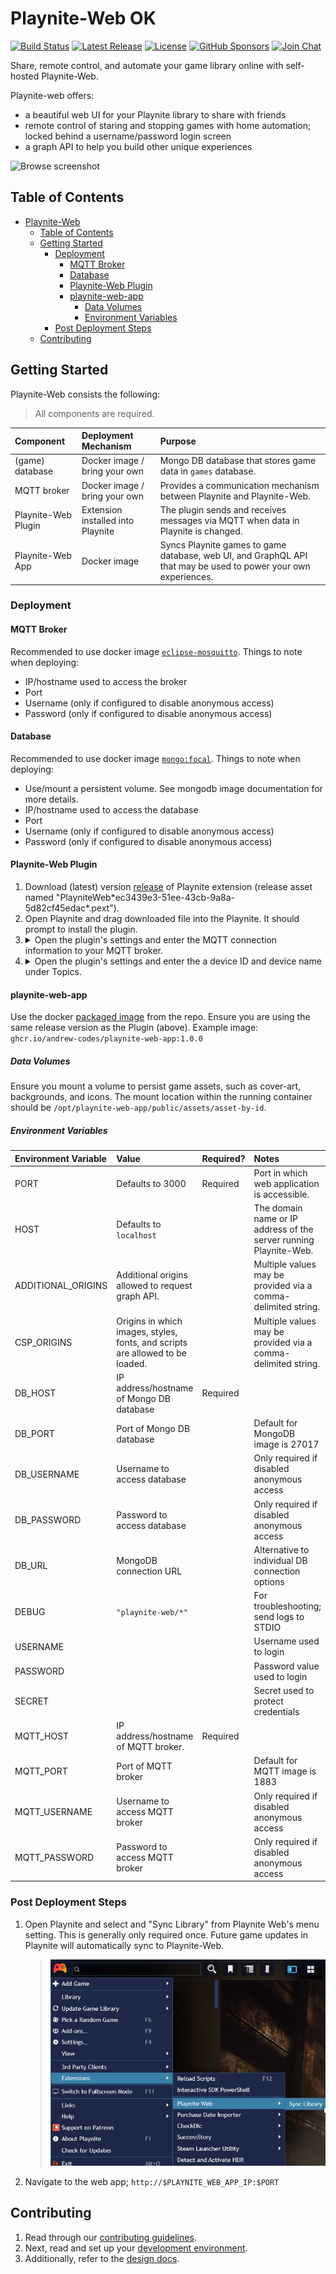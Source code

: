 # Playnite-Web OK

[![Build Status](https://github.com/andrew-codes/playnite-web/actions/workflows/verify-commits.yml/badge.svg)](https://github.com/andrew-codes/playnite-web/actions/workflows/verify-commits.yml)
[![Latest Release](https://img.shields.io/github/v/release/andrew-codes/playnite-web)](https://github.com/andrew-codes/playnite-web/releases/latest)
[![License](https://img.shields.io/github/license/andrew-codes/playnite-web)](https://github.com/andrew-codes/playnite-web?tab=AGPL-3.0-1-ov-file#readme)
[![GitHub Sponsors](https://img.shields.io/github/sponsors/andrew-codes)](https://github.com/sponsors/andrew-codes)
[![Join Chat](https://img.shields.io/badge/dynamic/json?url=https%3A%2F%2Fmatrix.org%2F_matrix%2Fclient%2Funstable%2Fim.nheko.summary%2Fsummary%2F%2523playnite-web%3Agitter.im&query=num_joined_members&label=Chat%20Members)](https://matrix.to/#/#playnite-web:gitter.im)

Share, remote control, and automate your game library online with self-hosted Playnite-Web.

Playnite-web offers:

- a beautiful web UI for your Playnite library to share with friends
- remote control of staring and stopping games with home automation; locked behind a username/password login screen
- a graph API to help you build other unique experiences

![Browse screenshot](docs/assets/images/browse-screenshot.png)

## Table of Contents

- [Playnite-Web](#playnite-web)
  - [Table of Contents](#table-of-contents)
  - [Getting Started](#getting-started)
    - [Deployment](#deployment)
      - [MQTT Broker](#mqtt-broker)
      - [Database](#database)
      - [Playnite-Web Plugin](#playnite-web-plugin)
      - [playnite-web-app](#playnite-web-app)
        - [Data Volumes](#data-volumes)
        - [Environment Variables](#environment-variables)
    - [Post Deployment Steps](#post-deployment-steps)
  - [Contributing](#contributing)

## Getting Started

Playnite-Web consists the following:

> All components are required.

| Component           | Deployment Mechanism              | Purpose                                                                                                        |
| :------------------ | :-------------------------------- | :------------------------------------------------------------------------------------------------------------- |
| (game) database     | Docker image / bring your own     | Mongo DB database that stores game data in `games` database.                                                   |
| MQTT broker         | Docker image / bring your own     | Provides a communication mechanism between Playnite and Playnite-Web.                                          |
| Playnite-Web Plugin | Extension installed into Playnite | The plugin sends and receives messages via MQTT when data in Playnite is changed.                              |
| Playnite-Web App    | Docker image                      | Syncs Playnite games to game database, web UI, and GraphQL API that may be used to power your own experiences. |

### Deployment

#### MQTT Broker

Recommended to use docker image [`eclipse-mosquitto`](https://hub.docker.com/_/eclipse-mosquitto/). Things to note when deploying:

- IP/hostname used to access the broker
- Port
- Username (only if configured to disable anonymous access)
- Password (only if configured to disable anonymous access)

#### Database

Recommended to use docker image [`mongo:focal`](https://hub.docker.com/_/mongo/). Things to note when deploying:

- Use/mount a persistent volume. See mongodb image documentation for more details.
- IP/hostname used to access the database
- Port
- Username (only if configured to disable anonymous access)
- Password (only if configured to disable anonymous access)

#### Playnite-Web Plugin

1. Download (latest) version [release](https://github.com/andrew-codes/playnite-web/releases) of Playnite extension (release asset named "PlayniteWeb\*ec3439e3-51ee-43cb-9a8a-5d82cf45edac\*.pext").
1. Open Playnite and drag downloaded file into the Playnite. It should prompt to install the plugin.
1. <details><summary>Open the plugin's settings and enter the MQTT connection information to your MQTT broker.</summary>
      > ![Mqtt connection settings screenshot](docs/assets/images/mqtt-connection-screenshot.png)
   </details>
1. <details><summary>Open the plugin's settings and enter the a device ID and device name under Topics.</summary>
   > ![Topics settings screenshot](docs/assets/images/topics-screenshot.png)
   </details>

#### playnite-web-app

Use the docker [packaged image](https://github.com/andrew-codes/playnite-web/pkgs/container/playnite-web-app) from the repo. Ensure you are using the same release version as the Plugin (above). Example image: `ghcr.io/andrew-codes/playnite-web-app:1.0.0`

##### Data Volumes

Ensure you mount a volume to persist game assets, such as cover-art, backgrounds, and icons. The mount location within the running container should be `/opt/playnite-web-app/public/assets/asset-by-id`.

##### Environment Variables

| Environment Variable | Value                                                                         | Required? | Notes                                                             |
| :------------------- | :---------------------------------------------------------------------------- | :-------- | :---------------------------------------------------------------- |
| PORT                 | Defaults to 3000                                                              | Required  | Port in which web application is accessible.                      |
| HOST                 | Defaults to `localhost`                                                       |           | The domain name or IP address of the server running Playnite-Web. |
| ADDITIONAL_ORIGINS   | Additional origins allowed to request graph API.                              |           | Multiple values may be provided via a comma-delimited string.     |
| CSP_ORIGINS          | Origins in which images, styles, fonts, and scripts are allowed to be loaded. |           | Multiple values may be provided via a comma-delimited string.     |
| DB_HOST              | IP address/hostname of Mongo DB database                                      | Required  |                                                                   |
| DB_PORT              | Port of Mongo DB database                                                     |           | Default for MongoDB image is 27017                                |
| DB_USERNAME          | Username to access database                                                   |           | Only required if disabled anonymous access                        |
| DB_PASSWORD          | Password to access database                                                   |           | Only required if disabled anonymous access                        |
| DB_URL               | MongoDB connection URL                                                        |           | Alternative to individual DB connection options                   |
| DEBUG                | `"playnite-web/*"`                                                            |           | For troubleshooting; send logs to STDIO                           |
| USERNAME             |                                                                               |           | Username used to login                                            |
| PASSWORD             |                                                                               |           | Password value used to login                                      |
| SECRET               |                                                                               |           | Secret used to protect credentials                                |
| MQTT_HOST            | IP address/hostname of MQTT broker.                                           | Required  |                                                                   |
| MQTT_PORT            | Port of MQTT broker                                                           |           | Default for MQTT image is 1883                                    |
| MQTT_USERNAME        | Username to access MQTT broker                                                |           | Only required if disabled anonymous access                        |
| MQTT_PASSWORD        | Password to access MQTT broker                                                |           | Only required if disabled anonymous access                        |

### Post Deployment Steps

1. Open Playnite and select and "Sync Library" from Playnite Web's menu setting. This is generally only required once. Future game updates in Playnite will automatically sync to Playnite-Web.
   > ![Sync Library menu setting](docs/assets/images/sync-library-menu-setting.png)
1. Navigate to the web app; `http://$PLAYNITE_WEB_APP_IP:$PORT`

## Contributing

1. Read through our [contributing guidelines](docs/CONTRIBUTING.md).
2. Next, read and set up your [development environment](docs/contributing/development-environment.md).
3. Additionally, refer to the [design docs](docs/design).
